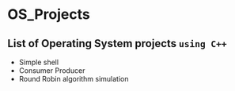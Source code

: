 # OS_Projects

## List of Operating System projects `using C++`


- Simple shell
- Consumer Producer
- Round Robin algorithm simulation
